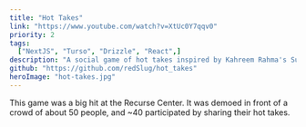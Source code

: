 ```yaml
---
title: "Hot Takes"
link: "https://www.youtube.com/watch?v=XtUc0Y7qqv0"
priority: 2
tags:
  ["NextJS", "Turso", "Drizzle", "React",]
description: "A social game of hot takes inspired by Kahreem Rahma's Subway Takes"
github: "https://github.com/redSlug/hot_takes"
heroImage: "hot-takes.jpg"
---
```


This game was a big hit at the Recurse Center. It was demoed in front of a crowd of about 50 people, and ~40 participated by sharing their hot takes.
